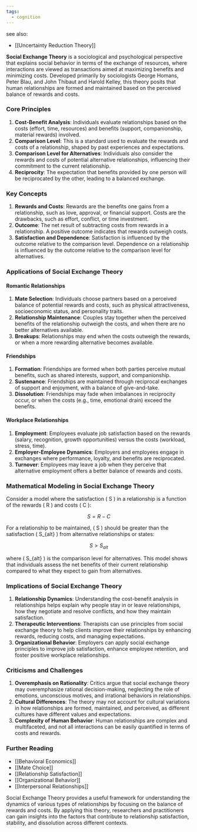 ```yaml
---
tags:
  - cognition
---
```


see also:
- [[Uncertainty Reduction Theory]]

**Social Exchange Theory** is a sociological and psychological perspective that explains social behavior in terms of the exchange of resources, where interactions are viewed as transactions aimed at maximizing benefits and minimizing costs. Developed primarily by sociologists George Homans, Peter Blau, and John Thibaut and Harold Kelley, this theory posits that human relationships are formed and maintained based on the perceived balance of rewards and costs.

### Core Principles

1. **Cost-Benefit Analysis**: Individuals evaluate relationships based on the costs (effort, time, resources) and benefits (support, companionship, material rewards) involved.
2. **Comparison Level**: This is a standard used to evaluate the rewards and costs of a relationship, shaped by past experiences and expectations.
3. **Comparison Level for Alternatives**: Individuals also consider the rewards and costs of potential alternative relationships, influencing their commitment to the current relationship.
4. **Reciprocity**: The expectation that benefits provided by one person will be reciprocated by the other, leading to a balanced exchange.

### Key Concepts

1. **Rewards and Costs**: Rewards are the benefits one gains from a relationship, such as love, approval, or financial support. Costs are the drawbacks, such as effort, conflict, or time investment.
2. **Outcome**: The net result of subtracting costs from rewards in a relationship. A positive outcome indicates that rewards outweigh costs.
3. **Satisfaction and Dependence**: Satisfaction is influenced by the outcome relative to the comparison level. Dependence on a relationship is influenced by the outcome relative to the comparison level for alternatives.

### Applications of Social Exchange Theory

#### Romantic Relationships

1. **Mate Selection**: Individuals choose partners based on a perceived balance of potential rewards and costs, such as physical attractiveness, socioeconomic status, and personality traits.
2. **Relationship Maintenance**: Couples stay together when the perceived benefits of the relationship outweigh the costs, and when there are no better alternatives available.
3. **Breakups**: Relationships may end when the costs outweigh the rewards, or when a more rewarding alternative becomes available.

#### Friendships

1. **Formation**: Friendships are formed when both parties perceive mutual benefits, such as shared interests, support, and companionship.
2. **Sustenance**: Friendships are maintained through reciprocal exchanges of support and enjoyment, with a balance of give-and-take.
3. **Dissolution**: Friendships may fade when imbalances in reciprocity occur, or when the costs (e.g., time, emotional drain) exceed the benefits.

#### Workplace Relationships

1. **Employment**: Employees evaluate job satisfaction based on the rewards (salary, recognition, growth opportunities) versus the costs (workload, stress, time).
2. **Employer-Employee Dynamics**: Employers and employees engage in exchanges where performance, loyalty, and benefits are reciprocated.
3. **Turnover**: Employees may leave a job when they perceive that alternative employment offers a better balance of rewards and costs.

### Mathematical Modeling in Social Exchange Theory

Consider a model where the satisfaction \( S \) in a relationship is a function of the rewards \( R \) and costs \( C \):

$$
S = R - C
$$

For a relationship to be maintained, \( S \) should be greater than the satisfaction \( S_{alt} \) from alternative relationships or states:

$$
S > S_{alt}
$$

where \( S_{alt} \) is the comparison level for alternatives. This model shows that individuals assess the net benefits of their current relationship compared to what they expect to gain from alternatives.

### Implications of Social Exchange Theory

1. **Relationship Dynamics**: Understanding the cost-benefit analysis in relationships helps explain why people stay in or leave relationships, how they negotiate and resolve conflicts, and how they maintain satisfaction.
2. **Therapeutic Interventions**: Therapists can use principles from social exchange theory to help clients improve their relationships by enhancing rewards, reducing costs, and managing expectations.
3. **Organizational Behavior**: Employers can apply social exchange principles to improve job satisfaction, enhance employee retention, and foster positive workplace relationships.

### Criticisms and Challenges

1. **Overemphasis on Rationality**: Critics argue that social exchange theory may overemphasize rational decision-making, neglecting the role of emotions, unconscious motives, and irrational behaviors in relationships.
2. **Cultural Differences**: The theory may not account for cultural variations in how relationships are formed, maintained, and perceived, as different cultures have different values and expectations.
3. **Complexity of Human Behavior**: Human relationships are complex and multifaceted, and not all interactions can be easily quantified in terms of costs and rewards.

### Further Reading

- [[Behavioral Economics]]
- [[Mate Choice]]
- [[Relationship Satisfaction]]
- [[Organizational Behavior]]
- [[Interpersonal Relationships]]

Social Exchange Theory provides a useful framework for understanding the dynamics of various types of relationships by focusing on the balance of rewards and costs. By applying this theory, researchers and practitioners can gain insights into the factors that contribute to relationship satisfaction, stability, and dissolution across different contexts.